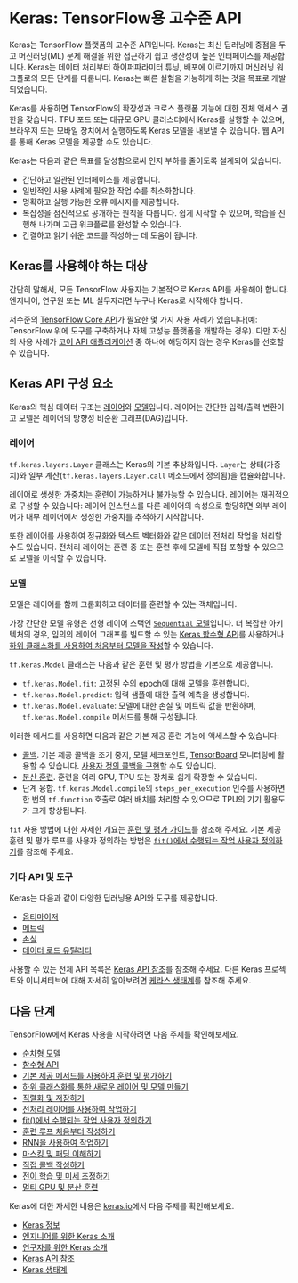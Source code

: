 # Keras: TensorFlow용 고수준 API

Keras는 TensorFlow 플랫폼의 고수준 API입니다. Keras는 최신 딥러닝에 중점을 두고 머신러닝(ML) 문제 해결을 위한 접근하기 쉽고 생산성이 높은 인터페이스를 제공합니다. Keras는 데이터 처리부터 하이퍼파라미터 튜닝, 배포에 이르기까지 머신러닝 워크플로의 모든 단계를 다룹니다. Keras는 빠른 실험을 가능하게 하는 것을 목표로 개발되었습니다.

Keras를 사용하면 TensorFlow의 확장성과 크로스 플랫폼 기능에 대한 전체 액세스 권한을 갖습니다. TPU 포드 또는 대규모 GPU 클러스터에서 Keras를 실행할 수 있으며, 브라우저 또는 모바일 장치에서 실행하도록 Keras 모델을 내보낼 수 있습니다. 웹 API를 통해 Keras 모델을 제공할 수도 있습니다.

Keras는 다음과 같은 목표를 달성함으로써 인지 부하를 줄이도록 설계되어 있습니다.

- 간단하고 일관된 인터페이스를 제공합니다.
- 일반적인 사용 사례에 필요한 작업 수를 최소화합니다.
- 명확하고 실행 가능한 오류 메시지를 제공합니다.
- 복잡성을 점진적으로 공개하는 원칙을 따릅니다. 쉽게 시작할 수 있으며, 학습을 진행해 나가며 고급 워크플로를 완성할 수 있습니다.
- 간결하고 읽기 쉬운 코드를 작성하는 데 도움이 됩니다.

## Keras를 사용해야 하는 대상

간단히 말해서, 모든 TensorFlow 사용자는 기본적으로 Keras API를 사용해야 합니다. 엔지니어, 연구원 또는 ML 실무자라면 누구나 Keras로 시작해야 합니다.

저수준의 [TensorFlow Core API](https://www.tensorflow.org/guide/core)가 필요한 몇 가지 사용 사례가 있습니다(예: TensorFlow 위에 도구를 구축하거나 자체 고성능 플랫폼을 개발하는 경우). 다만 자신의 사용 사례가 [코어 API 애플리케이션](https://www.tensorflow.org/guide/core#core_api_applications) 중 하나에 해당하지 않는 경우 Keras를 선호할 수 있습니다.

## Keras API 구성 요소

Keras의 핵심 데이터 구조는 [레이어](https://keras.io/api/layers/)와 [모델](https://keras.io/api/models/)입니다. 레이어는 간단한 입력/출력 변환이고 모델은 레이어의 방향성 비순환 그래프(DAG)입니다.

### 레이어

`tf.keras.layers.Layer` 클래스는 Keras의 기본 추상화입니다. `Layer`는 상태(가중치)와 일부 계산(`tf.keras.layers.Layer.call` 메소드에서 정의됨)을 캡슐화합니다.

레이어로 생성한 가중치는 훈련이 가능하거나 불가능할 수 있습니다. 레이어는 재귀적으로 구성할 수 있습니다: 레이어 인스턴스를 다른 레이어의 속성으로 할당하면 외부 레이어가 내부 레이어에서 생성한 가중치를 추적하기 시작합니다.

또한 레이어를 사용하여 정규화와 텍스트 벡터화와 같은 데이터 전처리 작업을 처리할 수도 있습니다. 전처리 레이어는 훈련 중 또는 훈련 후에 모델에 직접 포함할 수 있으므로 모델을 이식할 수 있습니다.

### 모델

모델은 레이어를 함께 그룹화하고 데이터를 훈련할 수 있는 객체입니다.

가장 간단한 모델 유형은 선형 레이어 스택인 [`Sequential` 모델](https://www.tensorflow.org/guide/keras/sequential_model)입니다. 더 복잡한 아키텍처의 경우, 임의의 레이어 그래프를 빌드할 수 있는 [Keras 함수형 API](https://www.tensorflow.org/guide/keras/functional_api)를 사용하거나 [하위 클래스화를 사용하여 처음부터 모델을 작성](https://www.tensorflow.org/guide/keras/making_new_layers_and_models_via_subclassing)할 수 있습니다.

`tf.keras.Model` 클래스는 다음과 같은 훈련 및 평가 방법을 기본으로 제공합니다.

- `tf.keras.Model.fit`: 고정된 수의 epoch에 대해 모델을 훈련합니다.
- `tf.keras.Model.predict`: 입력 샘플에 대한 출력 예측을 생성합니다.
- `tf.keras.Model.evaluate`: 모델에 대한 손실 및 메트릭 값을 반환하며, `tf.keras.Model.compile` 메서드를 통해 구성됩니다.

이러한 메서드를 사용하면 다음과 같은 기본 제공 훈련 기능에 액세스할 수 있습니다:

- [콜백](https://www.tensorflow.org/api_docs/python/tf/keras/callbacks). 기본 제공 콜백을 조기 중지, 모델 체크포인트, [TensorBoard](https://www.tensorflow.org/tensorboard) 모니터링에 활용할 수 있습니다. [사용자 정의 콜백을 구현](https://www.tensorflow.org/guide/keras/writing_your_own_callbacks)할 수도 있습니다.
- [분산 훈련](https://www.tensorflow.org/guide/keras/distributed_training). 훈련을 여러 GPU, TPU 또는 장치로 쉽게 확장할 수 있습니다.
- 단계 융합. `tf.keras.Model.compile`의 `steps_per_execution` 인수를 사용하면 한 번의 `tf.function` 호출로 여러 배치를 처리할 수 있으므로 TPU의 기기 활용도가 크게 향상됩니다.

`fit` 사용 방법에 대한 자세한 개요는 [훈련 및 평가 가이드](https://www.tensorflow.org/guide/keras/training_with_built_in_methods)를 참조해 주세요. 기본 제공 훈련 및 평가 루프를 사용자 정의하는 방법은 [`fit()`에서 수행되는 작업 사용자 정의하기](https://www.tensorflow.org/guide/keras/customizing_what_happens_in_fit)를 참조해 주세요.

### 기타 API 및 도구

Keras는 다음과 같이 다양한 딥러닝용 API와 도구를 제공합니다.

- [옵티마이저](https://keras.io/api/optimizers/)
- [메트릭](https://keras.io/api/metrics/)
- [손실](https://keras.io/api/losses/)
- [데이터 로드 유틸리티](https://keras.io/api/data_loading/)

사용할 수 있는 전체 API 목록은 [Keras API 참조](https://keras.io/api/)를 참조해 주세요. 다른 Keras 프로젝트와 이니셔티브에 대해 자세히 알아보려면 [케라스 생태계](https://keras.io/getting_started/ecosystem/)를 참조해 주세요.

## 다음 단계

TensorFlow에서 Keras 사용을 시작하려면 다음 주제를 확인해보세요.

- [순차형 모델](https://www.tensorflow.org/guide/keras/sequential_model)
- [함수형 API](https://www.tensorflow.org/guide/keras/functional)
- [기본 제공 메서드를 사용하여 훈련 및 평가하기](https://www.tensorflow.org/guide/keras/training_with_built_in_methods)
- [하위 클래스화를 통한 새로운 레이어 및 모델 만들기](https://www.tensorflow.org/guide/keras/custom_layers_and_models)
- [직렬화 및 저장하기](https://www.tensorflow.org/guide/keras/save_and_serialize)
- [전처리 레이어를 사용하여 작업하기](https://www.tensorflow.org/guide/keras/preprocessing_layers)
- [fit()에서 수행되는 작업 사용자 정의하기](https://www.tensorflow.org/guide/keras/customizing_what_happens_in_fit)
- [훈련 루프 처음부터 작성하기](https://www.tensorflow.org/guide/keras/writing_a_training_loop_from_scratch)
- [RNN을 사용하여 작업하기](https://www.tensorflow.org/guide/keras/rnn)
- [마스킹 및 패딩 이해하기](https://www.tensorflow.org/guide/keras/masking_and_padding)
- [직접 콜백 작성하기](https://www.tensorflow.org/guide/keras/custom_callback)
- [전이 학습 및 미세 조정하기](https://www.tensorflow.org/guide/keras/transfer_learning)
- [멀티 GPU 및 분산 훈련](https://www.tensorflow.org/guide/keras/distributed_training)

Keras에 대한 자세한 내용은 [keras.io](http://keras.io)에서 다음 주제를 확인해보세요.

- [Keras 정보](https://keras.io/about/)
- [엔지니어를 위한 Keras 소개](https://keras.io/getting_started/intro_to_keras_for_engineers/)
- [연구자를 위한 Keras 소개](https://keras.io/getting_started/intro_to_keras_for_researchers/)
- [Keras API 참조](https://keras.io/api/)
- [Keras 생태계](https://keras.io/getting_started/ecosystem/)
